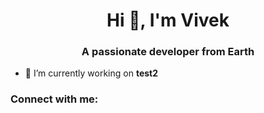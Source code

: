 <h1 align="center">Hi 👋, I'm Vivek</h1>
<h3 align="center">A passionate developer from Earth</h3>

- 🔭 I’m currently working on **test2**

<h3 align="left">Connect with me:</h3>
<p align="left">
</p>



